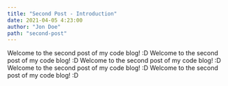 ```yaml
---
title: "Second Post - Introduction"
date: 2021-04-05 4:23:00
author: "Jon Doe"
path: "second-post"
---
```


Welcome to the second post of my code blog! :D
Welcome to the second post of my code blog! :D
Welcome to the second post of my code blog! :D
Welcome to the second post of my code blog! :D
Welcome to the second post of my code blog! :D